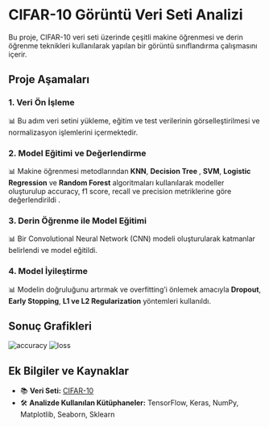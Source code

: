 # CIFAR-10 Görüntü Veri Seti Analizi
Bu proje, CIFAR-10 veri seti üzerinde çeşitli makine öğrenmesi ve derin öğrenme teknikleri kullanılarak yapılan bir görüntü sınıflandırma çalışmasını içerir.

## Proje Aşamaları
### 1. Veri Ön İşleme
 📊 Bu adım veri setini yükleme, eğitim ve test verilerinin görselleştirilmesi ve normalizasyon işlemlerini içermektedir.

### 2. Model Eğitimi ve Değerlendirme
📊 Makine öğrenmesi metodlarından <b>KNN</b>, <b>Decision Tree </b>, <b>SVM</b>, <b>Logistic Regression</b> ve <b>Random Forest</b> algoritmaları kullanılarak modeller oluşturulup accuracy, f1 score, recall ve precision metriklerine göre değerlendirildi .

### 3. Derin Öğrenme ile Model Eğitimi
 📊 Bir Convolutional Neural Network (CNN) modeli oluşturularak katmanlar belirlendi ve model eğitildi.

### 4. Model İyileştirme
📊 Modelin doğruluğunu artırmak ve overfitting’i önlemek amacıyla <b>Dropout</b>, <b>Early Stopping</b>, <b>L1 ve L2 Regularization</b> yöntemleri kullanıldı.


## Sonuç Grafikleri
![accuracy](https://github.com/nurseda-diker/cifar10-data-analysis/assets/54947744/f47618f1-2572-4cc1-8729-8df887df0220)
![loss](https://github.com/nurseda-diker/cifar10-data-analysis/assets/54947744/d34debf1-baeb-4dd0-ae16-7452630b5be8)




## Ek Bilgiler ve Kaynaklar
- 📚 **Veri Seti:** [CIFAR-10](https://www.cs.toronto.edu/~kriz/cifar.html)
- 🛠️ **Analizde Kullanılan Kütüphaneler:** TensorFlow, Keras, NumPy, Matplotlib, Seaborn, Sklearn

